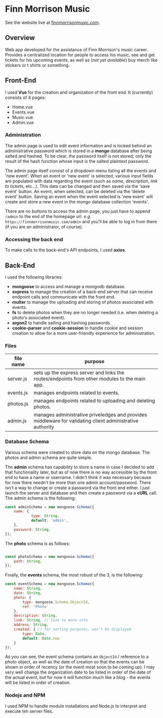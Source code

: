 
# Finn Morrison Music
See the website live at [finnmorrisonmusic.com](https://finnmorrisonmusic.com).

## Overview
Web app developed for the assistance of Finn Morrison's music career. Provides a centralized location for people to access his music, see and get tickets for his upcoming events, as well as (*not yet available*) buy merch like stickers or t shirts or something.

## Front-End
I used **Vue** for the creation and organization of the front end. It (currently) consists of 4 pages:
* Home.vue
* Events.vue
* Music.vue
* Admin.vue

### Administration
The admin page is used to edit event information and is locked behind an administrative password which is stored in a **mongo** database after being salted and hashed. To be clear, the password itself is not stored; only the result of the hash function whose input is the salted plaintext password.

The admin page itself consist of a dropdown menu listing all the events and 'new event'. When an event or 'new event' is selected, various input fields are populated with data regarding the event (such as *name*, *description*, *link to tickets*, etc...). This data can be changed and then saved via the 'save event' button. An event, when selected, can be deleted via the 'delete event' button. Saving an event when the event selected is 'new event' will create and store a new event in the mongo database collection 'events'.

There are no buttons to access the admin page, you just have to append `/admin` to the end of the homepage url. *e.g.* `https://finnmorrisonmusic.com/admin` and you'll be able to log in from there (if you are an administrator, of course).

### Accessing the back end
To make calls to the back-end's API endpoints, I used **axios**.

## Back-End
I used the following libraries:
* **mongoose** to access and manage a mongodb database.
* **express** to manage the creation of a back-end server that can receive endpoint calls and communicate with the front end.
* **multer** to manage the uploading and storing of photos associated with events.
* **fs** to delete photos when they are no longer needed (i.e. when deleting a photo's associated event).
* **argon2** to handle salting and hashing passwords.
* **cookie-parser** and **cookie-session** to handle cookie and session creation to allow for a more user-friendly experience for administration.

### Files
|file name|purpose|
|---------|-------|
|server.js|sets up the express server and links the routes/endpoints from other modules to the main app.|
|events.js|manages endpoints related to events.|
|photos.js|manages endpoints related to uploading and deleting photos.|
|admin.js |manages administrative priveledges and provides middleware for validating client administrative authority|

### Database Schema
Various schema were created to store data on the mongo database. The photos and admin schema are quite simple.

The **admin** schema has capability to store a name in case I decided to add that functionality later, but as of now there is no way accessible by the front end to have a name or username. I didn't think it was necessary because for now there needn't be more than one admin account/password. There isn't a way to change or create a password via the front end either. I just launch the server and database and then create a password via a **cURL** call. The admin schema is the following:
```js
const adminSchema = new mongoose.Schema({
    name: {
            type: String,
            default: 'admin',
    },
    password: String,
});
```

The **photo** schema is as follows:
```js

const photoSchema = new mongoose.Schema({
    path: String,
});
```

Finally, the **events** schema, the most robust of the 3, is the following:
```js
const eventSchema = new mongoose.Schema({
    name: String,
    date: String,
    photo: {
        type: mongoose.Schema.ObjectId,
        ref: 'Photo'
    },
    description: String,
    link: String, // link to more info
    address: String,
    created: { // for sorting purposes, won't be displayed
        type: Date,
        default: Date.now
    }
});
```

As you can see, the event schema contains an `ObjectId` / reference to a photo object, as well as the date of creation so that the events can be shown in order of recency (or the event most soon to be coming up). I may very well change the organization date to be listed in order of the date of the actual event, but for now it will function much like a blog - the events will be listed in order of creation.

### Nodejs and NPM
I used NPM to handle module installations and Node.js to interpret and execute teh server files.

